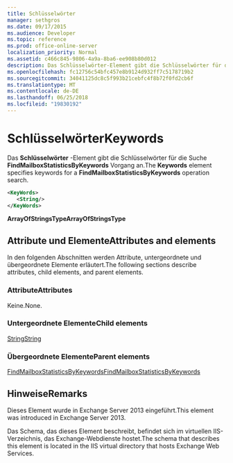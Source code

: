```yaml
---
title: Schlüsselwörter
manager: sethgros
ms.date: 09/17/2015
ms.audience: Developer
ms.topic: reference
ms.prod: office-online-server
localization_priority: Normal
ms.assetid: c466c845-9806-4a9a-8ba6-ee908b80d012
description: Das Schlüsselwörter-Element gibt die Schlüsselwörter für die Suche FindMailboxStatisticsByKeywords Vorgang an.
ms.openlocfilehash: fc12756c54bfc457e8b9124d932ff7c5178719b2
ms.sourcegitcommit: 34041125dc8c5f993b21cebfc4f8b72f0fd2cb6f
ms.translationtype: MT
ms.contentlocale: de-DE
ms.lasthandoff: 06/25/2018
ms.locfileid: "19830192"
---
```

# <a name="keywords"></a><span data-ttu-id="91006-103">Schlüsselwörter</span><span class="sxs-lookup"><span data-stu-id="91006-103">Keywords</span></span>

<span data-ttu-id="91006-104">Das **Schlüsselwörter** -Element gibt die Schlüsselwörter für die Suche **FindMailboxStatisticsByKeywords** Vorgang an.</span><span class="sxs-lookup"><span data-stu-id="91006-104">The **Keywords** element specifies keywords for a **FindMailboxStatisticsByKeywords** operation search.</span></span> 
  
```XML
<KeyWords>
   <String/>
</KeyWords>
```

 <span data-ttu-id="91006-105">**ArrayOfStringsType**</span><span class="sxs-lookup"><span data-stu-id="91006-105">**ArrayOfStringsType**</span></span>
## <a name="attributes-and-elements"></a><span data-ttu-id="91006-106">Attribute und Elemente</span><span class="sxs-lookup"><span data-stu-id="91006-106">Attributes and elements</span></span>

<span data-ttu-id="91006-107">In den folgenden Abschnitten werden Attribute, untergeordnete und übergeordnete Elemente erläutert.</span><span class="sxs-lookup"><span data-stu-id="91006-107">The following sections describe attributes, child elements, and parent elements.</span></span>
  
### <a name="attributes"></a><span data-ttu-id="91006-108">Attribute</span><span class="sxs-lookup"><span data-stu-id="91006-108">Attributes</span></span>

<span data-ttu-id="91006-109">Keine.</span><span class="sxs-lookup"><span data-stu-id="91006-109">None.</span></span>
  
### <a name="child-elements"></a><span data-ttu-id="91006-110">Untergeordnete Elemente</span><span class="sxs-lookup"><span data-stu-id="91006-110">Child elements</span></span>

[<span data-ttu-id="91006-111">String</span><span class="sxs-lookup"><span data-stu-id="91006-111">String</span></span>](string.md)
  
### <a name="parent-elements"></a><span data-ttu-id="91006-112">Übergeordnete Elemente</span><span class="sxs-lookup"><span data-stu-id="91006-112">Parent elements</span></span>

[<span data-ttu-id="91006-113">FindMailboxStatisticsByKeywords</span><span class="sxs-lookup"><span data-stu-id="91006-113">FindMailboxStatisticsByKeywords</span></span>](findmailboxstatisticsbykeywords.md)
  
## <a name="remarks"></a><span data-ttu-id="91006-114">Hinweise</span><span class="sxs-lookup"><span data-stu-id="91006-114">Remarks</span></span>

<span data-ttu-id="91006-115">Dieses Element wurde in Exchange Server 2013 eingeführt.</span><span class="sxs-lookup"><span data-stu-id="91006-115">This element was introduced in Exchange Server 2013.</span></span>
  
<span data-ttu-id="91006-116">Das Schema, das dieses Element beschreibt, befindet sich im virtuellen IIS-Verzeichnis, das Exchange-Webdienste hostet.</span><span class="sxs-lookup"><span data-stu-id="91006-116">The schema that describes this element is located in the IIS virtual directory that hosts Exchange Web Services.</span></span>
  

